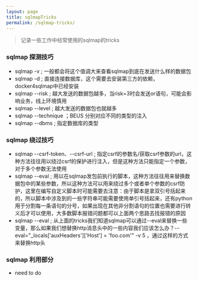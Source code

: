 ```yaml
---
layout: page
title: sqlmapTricks
permalink: /sqlmap-tricks/
---
```


> 记录一些工作中经常使用的sqlmap的tricks

### sqlmap 探测技巧

- sqlmap -v ; 一般都会将这个值调大来查看sqlmap到底在发送什么样的数据包
- sqlmap -d ; 直接连接数据库，这个需要去安装第三方的依赖，docker4sqlmap中已经安装
- sqlmap --risk ; 越大发送的数据包越多，当risk=3时会发送or语句，可能会影响业务，线上环境慎用
- sqlmap --level ; 越大发送的数据包也就越多
- sqlmap --technique ；BEUS 分别对应不同的类型的注入
- sqlmap --dbms ; 指定数据库的类型

### sqlmap 绕过技巧

- sqlmap --csrf-token、--csrf-url ; 指定csrf的参数名/获取csrf参数的url，这种方法往往用以绕过csrf的保护进行注入，但是这种方法只能指定一个参数，对于多个参数无法使用
- sqlmap --eval ; 用以在sqlmap发包前执行的脚本，这种方法往往用来替换数据包中的某些参数，所以这种方法可以用来绕过多个或者单个参数的csrf防护，这里在编写自定义脚本时可能需要去注意：由于脚本是拿双引号括起来的，所以脚本中涉及到的一些字符串可能需要使用单引号括起来，还有python用于分割每一条语句的分号，如果出现在其他非分割语句的位置也需要进行转义后才可以使用，大多数脚本报错问题都可以上面两个思路去找报错的原因
- sqlmap --eval ; 从上面的tricks我们知道sqlmap可以通过--eval来替换一些变量，那么如果我们想替换http消息头中的一些内容我们应该怎么办？--eval="_locals['auxHeaders']['Host'] = 'foo.com'" -v 5 ，通过这样的方式来替换http头

### sqlmap 利用部分

- need to do